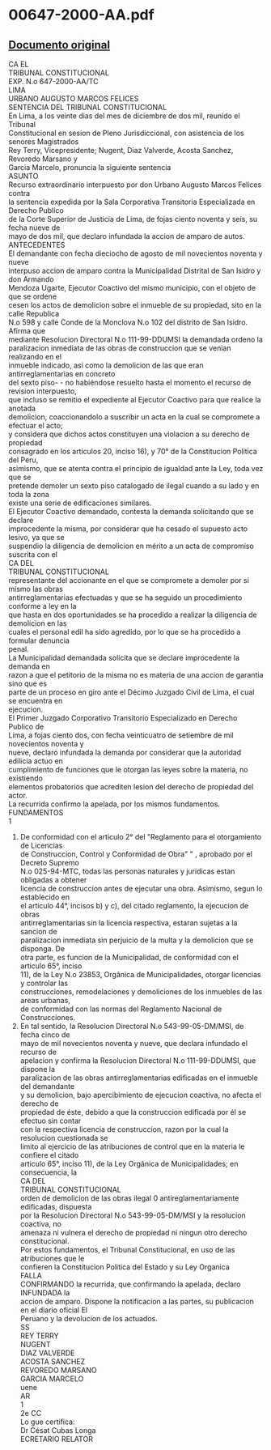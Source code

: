 
00647-2000-AA.pdf
=================
  
[Documento original](https://tc.gob.pe/jurisprudencia/2001/00647-2000-AA.pdf)  
---  
CA EL  
TRIBUNAL CONSTITUCIONAL  
EXP. N.o 647-2000-AA/TC  
LIMA  
URBANO AUGUSTO MARCOS FELICES  
SENTENCIA DEL TRIBUNAL CONSTITUCIONAL  
En Lima, a los veinte dias del mes de diciembre de dos mil, reunido el Tribunal  
Constitucional en sesion de Pleno Jurisdiccional, con asistencia de los senores Magistrados  
Rey Terry, Vicepresidente; Nugent, Diaz Valverde, Acosta Sanchez, Revoredo Marsano y  
Garcia Marcelo, pronuncia la siguiente sentencia  
ASUNTO  
Recurso extraordinario interpuesto por don Urbano Augusto Marcos Felices contra  
la sentencia expedida por la Sala Corporativa Transitoria Especializada en Derecho Publico  
de la Corte Superior de Justicia de Lima, de fojas ciento noventa y seis, su fecha nueve de  
mayo de dos mil, que declaro infundada la accion de amparo de autos.  
ANTECEDENTES  
El demandante con fecha dieciocho de agosto de mil novecientos noventa y nueve  
interpuso accion de amparo contra la Municipalidad Distrital de San Isidro y don Armando  
Mendoza Ugarte, Ejecutor Coactivo del mismo municipio, con el objeto de que se ordene  
cesen los actos de demolicion sobre el inmueble de su propiedad, sito en la calle Republica  
N.o 598 y calle Conde de la Monclova N.o 102 del distrito de San Isidro. Afirma que  
mediante Resolucion Directoral N.o 111-99-DDUMSI la demandada ordeno la  
paralizacion inmediata de las obras de construccion que se venian realizando en el  
inmueble indicado, asi como la demolicion de las que eran antirreglamentarias en concreto  
del sexto piso- - no habiéndose resuelto hasta el momento el recurso de revision interpuesto,  
que incluso se remitio el expediente al Ejecutor Coactivo para que realice la anotada  
demolicion, coaccionandolo a suscribir un acta en la cual se compromete a efectuar el acto;  
y considera que dichos actos constituyen una violacion a su derecho de propiedad  
consagrado en los articulos 20, inciso 16), y 70° de la Constitucion Politica del Peru,  
asimismo, que se atenta contra el principio de igualdad ante la Ley, toda vez que se  
pretende demoler un sexto piso catalogado de ilegal cuando a su lado y en toda la zona  
existe una serie de edificaciones similares.  
El Ejecutor Coactivo demandado, contesta la demanda solicitando que se declare  
improcedente la misma, por considerar que ha cesado el supuesto acto lesivo, ya que se  
suspendio la diligencia de demolicion en mérito a un acta de compromiso suscrita con el  
CA DEL  
TRIBUNAL CONSTITUCIONAL  
representante del accionante en el que se compromete a demoler por si mismo las obras  
antirreglamentarias efectuadas y que se ha seguido un procedimiento conforme a ley en la  
que hasta en dos oportunidades se ha procedido a realizar la diligencia de demolicion en las  
cuales el personal edil ha sido agredido, por lo que se ha procedido a formular denuncia  
penal.  
La Municipalidad demandada solicita que se declare improcedente la demanda en  
razon a que el petitorio de la misma no es materia de una accion de garantia sino que es  
parte de un proceso en giro ante el Décimo Juzgado Civil de Lima, el cual se encuentra en  
ejecucion.  
El Primer Juzgado Corporativo Transitorio Especializado en Derecho Publico de  
Lima, a fojas ciento dos, con fecha veinticuatro de setiembre de mil novecientos noventa y  
nueve, declaro infundada la demanda por considerar que la autoridad edilicia actuo en  
cumplimiento de funciones que le otorgan las leyes sobre la materia, no existiendo  
elementos probatorios que acrediten lesion del derecho de propiedad del actor.  
La recurrida confirmo la apelada, por los mismos fundamentos.  
FUNDAMENTOS  
1  
1. De conformidad con el articulo 2° del "Reglamento para el otorgamiento de Licencias  
de Construccion, Control y Conformidad de Obra" " , aprobado por el Decreto Supremo  
N.o 025-94-MTC, todas las personas naturales y juridicas estan obligadas a obtener  
licencia de construccion antes de ejecutar una obra. Asimismo, segun lo establecido en  
el articulo 44°, incisos b) y c), del citado reglamento, la ejecucion de obras  
antirreglamentarias sin la licencia respectiva, estaran sujetas a la sancion de  
paralizacion inmediata sin perjuicio de la multa y la demolicion que se disponga. De  
otra parte, es funcion de la Municipalidad, de conformidad con el articulo 65°, inciso  
11), de la Ley N.o 23853, Orgânica de Municipalidades, otorgar licencias y controlar las  
construcciones, remodelaciones y demoliciones de los inmuebles de las areas urbanas,  
de conformidad con las normas del Reglamento Nacional de Construcciones.  
2. En tal sentido, la Resolucion Directoral N.o 543-99-05-DM/MSI, de fecha cinco de  
mayo de mil novecientos noventa y nueve, que declara infundado el recurso de  
apelacion y confirma la Resolucion Directoral N.o 111-99-DDUMSI, que dispone la  
paralizacion de las obras antirreglamentarias edificadas en el inmueble del demandante  
y su demolicion, bajo apercibimiento de ejecucion coactiva, no afecta el derecho de  
propiedad de éste, debido a que la construccion edificada por él se efectuo sin contar  
con la respectiva licencia de construccion, razon por la cual la resolucion cuestionada se  
limito al ejercicio de las atribuciones de control que en la materia le confiere el citado  
articulo 65°, inciso 11), de la Ley Orgânica de Municipalidades; en consecuencia, la  
CA DEL  
TRIBUNAL CONSTITUCIONAL  
orden de demolicion de las obras ilegal 0 antireglamentariamente edificadas, dispuesta  
por la Resolucion Directoral N.o 543-99-05-DM/MSI y la resolucion coactiva, no  
amenaza ni vulnera el derecho de propiedad ni ningun otro derecho constitucional.  
Por estos fundamentos, el Tribunal Constitucional, en uso de las atribuciones que le  
confieren la Constitucion Politica del Estado y su Ley Organica  
FALLA  
CONFIRMANDO la recurrida, que confirmando la apelada, declaro INFUNDADA la  
accion de amparo. Dispone la notificacion a las partes, su publicacion en el diario oficial El  
Peruano y la devolucion de los actuados.  
SS  
REY TERRY  
NUGENT  
DIAZ VALVERDE  
ACOSTA SANCHEZ  
REVOREDO MARSANO  
GARCIA MARCELO  
uene  
AR  
1  
2e CC  
Lo gue certifica:  
Dr Césat Cubas Longa  
ECRETARIO RELATOR